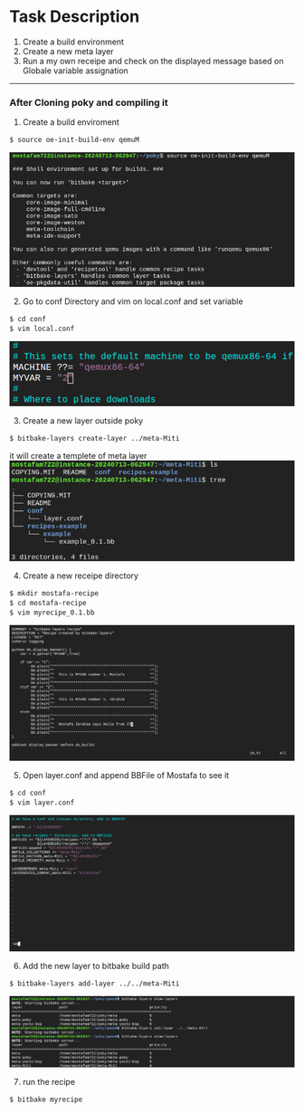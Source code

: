 # Task Description
1. Create a build environment 
2. Create a new meta layer
3. Run a my own receipe and check on the displayed message based on Globale variable assignation

------------------------------------------------------------------------------------------------

### After Cloning poky and compiling it 

1. Create a build enviroment 
``` bash
$ source oe-init-build-env qemuM
```
![Source_Build](./BuildenvYoc.png)

2. Go to conf Directory and vim on local.conf and set variable
```bash
$ cd conf
$ vim local.conf
```
![Setting_var](SETVAR.png)

3. Create a new layer outside poky
```bash 
$ bitbake-layers create-layer ../meta-Miti
```
it will create a templete of meta layer
![New_layer](MetaLayer.png)

4. Create a new receipe directory 
```bash 
$ mkdir mostafa-recipe
$ cd mostafa-recipe
$ vim myrecipe_0.1.bb
```
![Recipe](./Recipe.png)

5. Open layer.conf and append BBFile of Mostafa to see it
```bash
$ cd conf
$ vim layer.conf
```
![Layer.conf](./layerConf.png)

6. Add the new layer to bitbake build path
```bash
$ bitbake-layers add-layer ../../meta-Miti
```
![Add_layer](./ADDlayer.png)

7. run the recipe 
```bash
$ bitbake myrecipe
```

